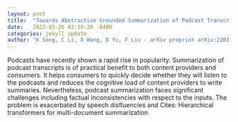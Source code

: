```yaml
---
layout: post
title:  "Towards Abstractive Grounded Summarization of Podcast Transcripts"
date:   2022-03-26 03:19:20 -0400
categories: jekyll update
author: "K Song, C Li, X Wang, D Yu, F Liu - arXiv preprint arXiv:2203.11425, 2022"
---
```

Podcasts have recently shown a rapid rise in popularity. Summarization of podcast transcripts is of practical benefit to both content providers and consumers. It helps consumers to quickly decide whether they will listen to the podcasts and reduces the cognitive load of content providers to write summaries. Nevertheless, podcast summarization faces significant challenges including factual inconsistencies with respect to the inputs. The problem is exacerbated by speech disfluencies and Cites: Hierarchical transformers for multi-document summarization